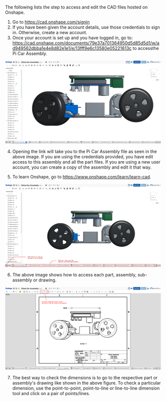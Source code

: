 The following lists the step to access and edit the CAD files hosted on Onshape.
1. Go to https://cad.onshape.com/signin
2. If you have been given the account details, use those credentials to sign in. Otherwise, create a new account.
3. Once your account is set up and you have logged in, go to: https://cad.onshape.com/documents/79e37a701364950d5d85d5d1/w/ad949562dbba1e4e8d82e1e1/e/13fff9e6c13580e05221613c
to accessthe Pi Car Assembly.

![Alt text](/docs/CAD/onshape_cad_basics.png?raw=true "Onshape CAD Layout")

4. Opening the link will take you to the Pi Car Assembly file as seen in the above image. If you are using the credentials provided, you have edit access to this assembly and all the part files. If you are using a new user account, you can create a copy of the assembly and edit it that way.

5. To learn Onshape, go to https://www.onshape.com/learn/learn-cad.

![Alt text](/docs/CAD/onshape_assembly_details.png?raw=true "Onshape CAD Layout")

6. The above image shows how to access each part, assembly, sub-assembly or drawing.

![Alt text](/docs/CAD/onshape_drawing_dimensions.png?raw=true "Onshape CAD Layout")

7. The best way to check the dimensions is to go to the respective part or assembly's drawing like shown in the above figure. To check a particular dimension, use the point-to-point, point-to-line or line-to-line dimension tool and click on a pair of points/lines.


